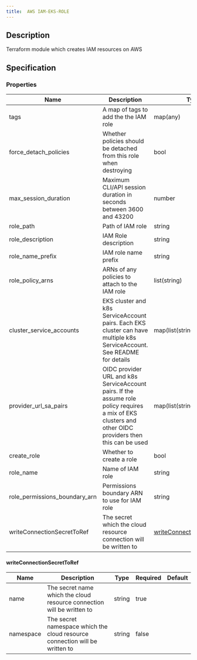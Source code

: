 ```yaml
---
title:  AWS IAM-EKS-ROLE
---
```


## Description

Terraform module which creates IAM resources on AWS

## Specification


### Properties

 Name | Description | Type | Required | Default 
 ------------ | ------------- | ------------- | ------------- | ------------- 
 tags | A map of tags to add the the IAM role | map(any) | false |  
 force_detach_policies | Whether policies should be detached from this role when destroying | bool | false |  
 max_session_duration | Maximum CLI/API session duration in seconds between 3600 and 43200 | number | false |  
 role_path | Path of IAM role | string | false |  
 role_description | IAM Role description | string | false |  
 role_name_prefix | IAM role name prefix | string | false |  
 role_policy_arns | ARNs of any policies to attach to the IAM role | list(string) | false |  
 cluster_service_accounts | EKS cluster and k8s ServiceAccount pairs. Each EKS cluster can have multiple k8s ServiceAccount. See README for details | map(list(string)) | false |  
 provider_url_sa_pairs | OIDC provider URL and k8s ServiceAccount pairs. If the assume role policy requires a mix of EKS clusters and other OIDC providers then this can be used | map(list(string)) | false |  
 create_role | Whether to create a role | bool | false |  
 role_name | Name of IAM role | string | false |  
 role_permissions_boundary_arn | Permissions boundary ARN to use for IAM role | string | false |  
 writeConnectionSecretToRef | The secret which the cloud resource connection will be written to | [writeConnectionSecretToRef](#writeConnectionSecretToRef) | false |  


#### writeConnectionSecretToRef

 Name | Description | Type | Required | Default 
 ------------ | ------------- | ------------- | ------------- | ------------- 
 name | The secret name which the cloud resource connection will be written to | string | true |  
 namespace | The secret namespace which the cloud resource connection will be written to | string | false |  
